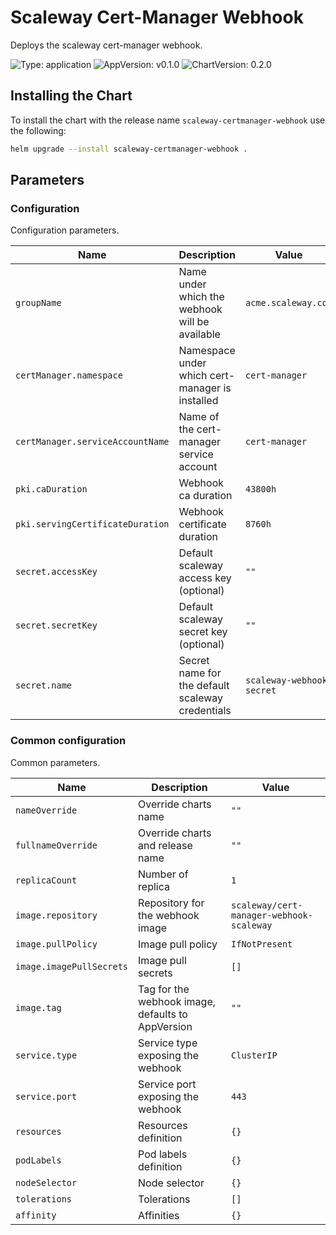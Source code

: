 # Scaleway Cert-Manager Webhook

Deploys the scaleway cert-manager webhook.

![Type: application](https://img.shields.io/badge/Type-application-informational?style=flat-square) ![AppVersion: v0.1.0](https://img.shields.io/badge/AppVersion-v0.1.0-informational?style=flat-square) ![ChartVersion: 0.2.0](https://img.shields.io/badge/ChartVersion-0.2.0-informational?style=flat-square)

## Installing the Chart

To install the chart with the release name `scaleway-certmanager-webhook` use the following:

```sh
helm upgrade --install scaleway-certmanager-webhook .
```

## Parameters

### Configuration

Configuration parameters.

| Name                             | Description                                      | Value                     |
| -------------------------------- | ------------------------------------------------ | ------------------------- |
| `groupName`                      | Name under which the webhook will be available   | `acme.scaleway.com`       |
| `certManager.namespace`          | Namespace under which cert-manager is installed  | `cert-manager`            |
| `certManager.serviceAccountName` | Name of the cert-manager service account         | `cert-manager`            |
| `pki.caDuration`                 | Webhook ca duration                              | `43800h`                  |
| `pki.servingCertificateDuration` | Webhook certificate duration                     | `8760h`                   |
| `secret.accessKey`               | Default scaleway access key (optional)           | `""`                      |
| `secret.secretKey`               | Default scaleway secret key (optional)           | `""`                      |
| `secret.name`                    | Secret name for the default scaleway credentials | `scaleway-webhook-secret` |


### Common configuration

Common parameters.

| Name                     | Description                                       | Value                                    |
| ------------------------ | ------------------------------------------------- | ---------------------------------------- |
| `nameOverride`           | Override charts name                              | `""`                                     |
| `fullnameOverride`       | Override charts and release name                  | `""`                                     |
| `replicaCount`           | Number of replica                                 | `1`                                      |
| `image.repository`       | Repository for the webhook image                  | `scaleway/cert-manager-webhook-scaleway` |
| `image.pullPolicy`       | Image pull policy                                 | `IfNotPresent`                           |
| `image.imagePullSecrets` | Image pull secrets                                | `[]`                                     |
| `image.tag`              | Tag for the webhook image, defaults to AppVersion | `""`                                     |
| `service.type`           | Service type exposing the webhook                 | `ClusterIP`                              |
| `service.port`           | Service port exposing the webhook                 | `443`                                    |
| `resources`              | Resources definition                              | `{}`                                     |
| `podLabels`              | Pod labels definition                             | `{}`                                     |
| `nodeSelector`           | Node selector                                     | `{}`                                     |
| `tolerations`            | Tolerations                                       | `[]`                                     |
| `affinity`               | Affinities                                        | `{}`                                     |

